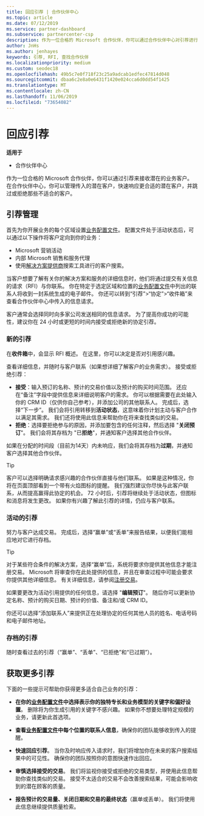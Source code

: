 ```yaml
---
title: 回应引荐 | 合作伙伴中心
ms.topic: article
ms.date: 07/12/2019
ms.service: partner-dashboard
ms.subservice: partnercenter-csp
description: 作为一位合格的 Microsoft 合作伙伴，你可以通过合作伙伴中心对引荐进行评估、协商和回应。
author: JnHs
ms.author: jenhayes
keywords: 引荐, RFI, 查找合作伙伴
ms.localizationpriority: medium
ms.custom: seodec18
ms.openlocfilehash: 49b5c7e0f718f23c25a9adcab1edfec47814d048
ms.sourcegitcommit: dbaa6c2e8a0e6431f1420e024cca6d0dd54f1425
ms.translationtype: MT
ms.contentlocale: zh-CN
ms.lasthandoff: 11/06/2019
ms.locfileid: "73654082"
---
```

# <a name="respond-to-referrals"></a>回应引荐

**适用于**

-  合作伙伴中心

作为一位合格的 Microsoft 合作伙伴，你可以通过引荐来接收潜在的业务客户。 在合作伙伴中心，你可以管理传入的潜在客户，快速响应更合适的潜在客户，并跳过或拒绝那些不适合的客户。 

## <a name="referral-management"></a>引荐管理

首先为你开展业务的每个区域设置[业务配置文件](create-a-marketing-profile.md)。 配置文件处于活动状态后，可以通过以下操作将客户定向到你的业务：

*  Microsoft 营销活动
*  内部 Microsoft 销售和服务代理
*  使用[解决方案提供商](https://www.microsoft.com/solution-providers/home)搜索工具进行的客户搜索。

当客户想要了解有关你的解决方案和服务的详细信息时，他们将通过提交有关信息的请求（RFI）与你联系。 你在特定于选定区域和位置的[业务配置文件](create-a-marketing-profile.md)中列出的联系人将收到一封系统生成的电子邮件。 你还可以转到“引荐”>“协定”>“收件箱”来查看合作伙伴中心中传入的信息请求。

客户通常会选择同时向多家公司发送相同的信息请求。 为了提高你成功的可能性，建议你在 24 小时或更短的时间内接受或拒绝新的协定引荐。

### <a name="new-referrals"></a>新的引荐

在**收件箱**中，会显示 RFI 概述。 在这里，你可以决定是否对引用感兴趣。

查看详细信息，并随时与客户联系（如果想详细了解客户的业务需求）。 接受或拒绝引荐：

*  **接受**：输入预订的名称、预计的交易价值以及预计的购买时间范围。 还应在“备注”字段中提供信息来详细说明客户的需求。 你可以根据需要在此处输入你的 CRM ID（仅供你自己参考），并添加公司的其他联系人。 完成后，选择“下一步”。 我们会将引用转移到**活动状态**，这意味着你计划主动与客户合作以满足其需求。 我们还将使用此信息来帮助你在将来查找类似的交易。
*  **拒绝**：选择要拒绝参与的原因，并添加要包含的任何注释，然后选择 "**关闭预订**"。 我们会将其存档为 "已**拒绝**"，并通知客户选择其他合作伙伴。

如果在分配的时间段（目前为14天）内未响应，我们会将其存档为**过期**，并通知客户选择其他合作伙伴。

> [!TIP]
> 客户可以选择明确请求感兴趣的合作伙伴直接与他们联系。 如果是这种情况，你将在页面顶部看到一个带有火焰图标的提醒。 我们强烈建议你尽快与此客户联系，从而提高赢得此协定的机会。 72 小时后，引荐将继续处于活动状态，但图标和消息将发生更改。 如果你有兴趣了解此引荐的详情，仍应与客户联系。

### <a name="active-referrals"></a>活动的引荐

努力与客户达成交易。 完成后，选择“赢单”或“丢单”来报告结果，以便我们能相应地对它进行存档。

> [!TIP]
> 对于某些符合条件的解决方案，选择“赢单”后，系统将要求你提供其他信息才能注册交易。 Microsoft 将审查你在此处提供的信息，并且在审查过程中可能会要求你提供其他详细信息。 有关详细信息，请参阅[注册交易](register-deals.md)。

如果要更改为活动引用提供的任何信息，请选择 "**编辑预订**"。 随后你可以更新协定名称、预计的购买日期、预计的价值、备注和/或 CRM ID。

你还可以选择“添加联系人”来提供正在处理协定的任何其他人员的姓名、电话号码和电子邮件地址。


### <a name="archived-referrals"></a>存档的引荐

随时查看过去的引荐（“赢单”、“丢单”、“已拒绝”和“已过期”）。 

## <a name="getting-more-referrals"></a>获取更多引荐

下面的一些提示可帮助你获得更多适合自己业务的引荐：

*  **在你的[业务配置文件](create-a-marketing-profile.md)中选择表示你的独特专长和业务模型的关键字和偏好设置**。 删除将为你生成引用的关键字不感兴趣。 如果你不想要处理特定规模的业务，请更新此首选项。

*  **查看[业务配置文件](create-a-marketing-profile.md)中每个位置的联系人信息**，确保你的团队能够收到传入的提醒。

*  **快速回应引荐**。 当你及时响应传入请求时，我们将增加你在未来的客户搜索结果中的可见性。 确保你的团队按照你的意图快速作出回应。

*  **审慎选择接受的交易**。 我们将监视你接受或拒绝的交易类型，并使用此信息帮助你查找类似的交易。 接受不太适合的交易不会改善搜索结果，可能会影响收到的潜在顾客的质量。

*  **报告预计的交易量、关闭日期和交易的最终状态**（赢单或丢单）。 我们将使用此信息继续提供质量检索。
